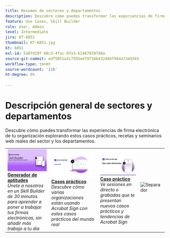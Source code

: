 ```yaml
---
title: Resumen de sectores y departamentos
description: Descubre cómo puedes transformar las experiencias de firma electrónica de clientes y empleados mediante estos casos prácticos, recetas y seminarios web reales del sector y los departamentos
feature: Use Cases, Skill Builder
role: User, Admin
level: Intermediate
jira: KT-6851
thumbnail: KT-6851.jpg
kt: 6851
exl-id: 5207d19f-08c3-4fac-97a3-61467839748a
source-git-commit: edf5851a3c7593ee79716b432d84f944a72e9343
workflow-type: tm+mt
source-wordcount: '116'
ht-degree: 0%

---
```


# Descripción general de sectores y departamentos

Descubre cómo puedes transformar las experiencias de firma electrónica de tu organización explorando estos casos prácticos, recetas y seminarios web reales del sector y los departamentos.

<table style="table-layout:fixed">
<tr>
  <td>
    <a href="innovation-series.md">
      <img alt="Skill Builder" src="../assets/SB_1280.jpg" />
    </a>
    <div>
    <a href="innovation-series.md"><strong>Generador de aptitudes</strong></a>
    </div>
    <em>Únete a nosotros en un Skill Builder de 30 minutos para aprender a poner a trabajar tus firmas electrónicas, sin añadir más trabajo a tu día</em>
    <br>
  </td>
  <td>
    <a href="recipes.md">
      <img alt="Casos prácticos" src="../assets/Usecase.png" />
    </a>
    <div>
    <a href="recipes.md"><strong>Casos prácticos</strong></a>
    </div>
    <em>Descubre cómo varias organizaciones están usando Acrobat Sign con estos casos prácticos del mundo real</em>
    <br>
  </td>
  <td>
    <a href="use-case-showcase.md">
      <img alt="Caso práctico" src="../assets/UseCaseShowcaseR.png" />
    </a>
    <div>
    <a href="use-case-showcase.md"><strong>Caso práctico</strong></a>
    </div>
    <em>Ve sesiones en directo o grabadas que te presentan nuevos casos prácticos y tendencias de Acrobat Sign</em>
    <br>
  </td>
  <td>
    <img alt="Separador" src="../assets/Whitespacer.png" />
    <div>
    <br>
  </td>
</tr>
</table>
